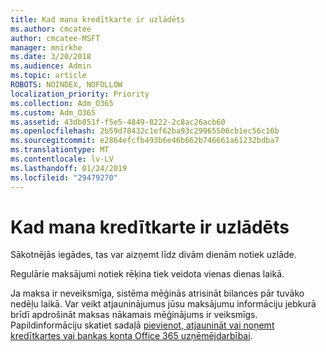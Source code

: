 ```yaml
---
title: Kad mana kredītkarte ir uzlādēts
ms.author: cmcatee
author: cmcatee-MSFT
manager: mnirkhe
ms.date: 3/20/2018
ms.audience: Admin
ms.topic: article
ROBOTS: NOINDEX, NOFOLLOW
localization_priority: Priority
ms.collection: Adm_O365
ms.custom: Adm_O365
ms.assetid: 43db851f-f5e5-4849-8222-2c8ac26acb60
ms.openlocfilehash: 2b59d78432c1ef62ba93c29965506cb1ec56c16b
ms.sourcegitcommit: e2864efcfb493b6e46b662b746661a61232bdba7
ms.translationtype: MT
ms.contentlocale: lv-LV
ms.lasthandoff: 01/24/2019
ms.locfileid: "29479270"
---
```

# <a name="when-is-my-credit-card-charged"></a>Kad mana kredītkarte ir uzlādēts

Sākotnējās iegādes, tas var aizņemt līdz divām dienām notiek uzlāde.
  
Regulārie maksājumi notiek rēķina tiek veidota vienas dienas laikā.
  
Ja maksa ir neveiksmīga, sistēma mēģinās atrisināt bilances pār tuvāko nedēļu laikā. Var veikt atjauninājumus jūsu maksājumu informāciju jebkurā brīdī apdrošināt maksas nākamais mēģinājums ir veiksmīgs. Papildinformāciju skatiet sadaļā [pievienot, atjaunināt vai noņemt kredītkartes vai bankas konta Office 365 uzņēmējdarbībai](https://support.office.com/article/30ba9c83-50d8-4020-90ed-830a5b8c8724).
  


